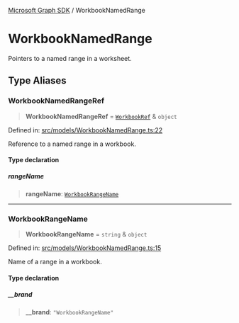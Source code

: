 [Microsoft Graph SDK](README.md) / WorkbookNamedRange

# WorkbookNamedRange

Pointers to a named range in a worksheet.

## Type Aliases

### WorkbookNamedRangeRef

> **WorkbookNamedRangeRef** = [`WorkbookRef`](Workbook.md#workbookref) & `object`

Defined in: [src/models/WorkbookNamedRange.ts:22](https://github.com/Future-Secure-AI/microsoft-graph/blob/main/src/models/WorkbookNamedRange.ts#L22)

Reference to a named range in a workbook.

#### Type declaration

##### rangeName

> **rangeName**: [`WorkbookRangeName`](#workbookrangename)

***

### WorkbookRangeName

> **WorkbookRangeName** = `string` & `object`

Defined in: [src/models/WorkbookNamedRange.ts:15](https://github.com/Future-Secure-AI/microsoft-graph/blob/main/src/models/WorkbookNamedRange.ts#L15)

Name of a range in a workbook.

#### Type declaration

##### \_\_brand

> **\_\_brand**: `"WorkbookRangeName"`
